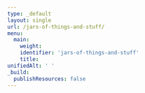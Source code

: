 ```yaml
---
type: _default
layout: single
url: /jars-of-things-and-stuff/
menu:
  main:
    weight:
    identifier: 'jars-of-things-and-stuff'
    title:
unifiedAlt: ' '
_build:
  publishResources: false
---
```


